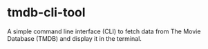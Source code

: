 # tmdb-cli-tool
A simple command line interface (CLI) to fetch data from The Movie Database (TMDB) and display it in the terminal. 
